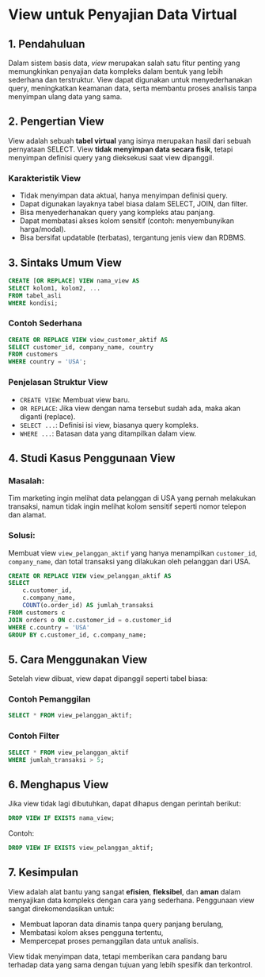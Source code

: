 # View untuk Penyajian Data Virtual

## 1. Pendahuluan
Dalam sistem basis data, *view* merupakan salah satu fitur penting yang memungkinkan penyajian data kompleks dalam bentuk yang lebih sederhana dan terstruktur. View dapat digunakan untuk menyederhanakan query, meningkatkan keamanan data, serta membantu proses analisis tanpa menyimpan ulang data yang sama.

## 2. Pengertian View
View adalah sebuah **tabel virtual** yang isinya merupakan hasil dari sebuah pernyataan SELECT. View **tidak menyimpan data secara fisik**, tetapi menyimpan definisi query yang dieksekusi saat view dipanggil.

### Karakteristik View
- Tidak menyimpan data aktual, hanya menyimpan definisi query.
- Dapat digunakan layaknya tabel biasa dalam SELECT, JOIN, dan filter.
- Bisa menyederhanakan query yang kompleks atau panjang.
- Dapat membatasi akses kolom sensitif (contoh: menyembunyikan harga/modal).
- Bisa bersifat updatable (terbatas), tergantung jenis view dan RDBMS.

## 3. Sintaks Umum View
```sql
CREATE [OR REPLACE] VIEW nama_view AS
SELECT kolom1, kolom2, ...
FROM tabel_asli
WHERE kondisi;
```

### Contoh Sederhana
```sql
CREATE OR REPLACE VIEW view_customer_aktif AS
SELECT customer_id, company_name, country
FROM customers
WHERE country = 'USA';
```

### Penjelasan Struktur View
- `CREATE VIEW`: Membuat view baru.
- `OR REPLACE`: Jika view dengan nama tersebut sudah ada, maka akan diganti (replace).
- `SELECT ...`: Definisi isi view, biasanya query kompleks.
- `WHERE ...`: Batasan data yang ditampilkan dalam view.

## 4. Studi Kasus Penggunaan View
### Masalah:
Tim marketing ingin melihat data pelanggan di USA yang pernah melakukan transaksi, namun tidak ingin melihat kolom sensitif seperti nomor telepon dan alamat.

### Solusi:
Membuat view `view_pelanggan_aktif` yang hanya menampilkan `customer_id`, `company_name`, dan total transaksi yang dilakukan oleh pelanggan dari USA.

```sql
CREATE OR REPLACE VIEW view_pelanggan_aktif AS
SELECT 
    c.customer_id,
    c.company_name,
    COUNT(o.order_id) AS jumlah_transaksi
FROM customers c
JOIN orders o ON c.customer_id = o.customer_id
WHERE c.country = 'USA'
GROUP BY c.customer_id, c.company_name;
```

## 5. Cara Menggunakan View

Setelah view dibuat, view dapat dipanggil seperti tabel biasa:

### Contoh Pemanggilan
```sql
SELECT * FROM view_pelanggan_aktif;
```

### Contoh Filter
```sql
SELECT * FROM view_pelanggan_aktif
WHERE jumlah_transaksi > 5;
```

## 6. Menghapus View

Jika view tidak lagi dibutuhkan, dapat dihapus dengan perintah berikut:

```sql
DROP VIEW IF EXISTS nama_view;
```

Contoh:
```sql
DROP VIEW IF EXISTS view_pelanggan_aktif;
```

## 7. Kesimpulan
View adalah alat bantu yang sangat **efisien**, **fleksibel**, dan **aman** dalam menyajikan data kompleks dengan cara yang sederhana. Penggunaan view sangat direkomendasikan untuk:
- Membuat laporan data dinamis tanpa query panjang berulang,
- Membatasi kolom akses pengguna tertentu,
- Mempercepat proses pemanggilan data untuk analisis.

View tidak menyimpan data, tetapi memberikan cara pandang baru terhadap data yang sama dengan tujuan yang lebih spesifik dan terkontrol.